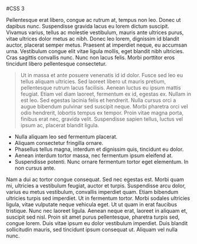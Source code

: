 #CSS 3

Pellentesque erat libero, congue ac rutrum at, tempus non leo. Donec ut dapibus nunc. Suspendisse gravida lacus eu lorem dictum suscipit. Vivamus varius, tellus ac molestie vestibulum, mauris ante ultrices purus, vitae ultrices dolor metus ac nibh. Donec leo lorem, dignissim id blandit auctor, placerat semper metus. Praesent at imperdiet neque, eu accumsan urna. Vestibulum congue elit vitae ligula mollis, eget blandit nibh ultricies. Cras sagittis convallis nunc. Nunc non lacus felis. Morbi porttitor eros tincidunt libero pellentesque consectetur.

>Ut in massa et ante posuere venenatis id id dolor. Fusce sed leo eu tellus aliquam ultricies. Sed laoreet libero ut mauris pretium, pellentesque rutrum lacus facilisis. Aenean luctus eu ipsum mattis feugiat. Etiam vel diam laoreet, fermentum ex id, egestas ex. Nullam in est leo. Sed egestas lacinia felis et hendrerit. Nulla cursus orci a augue bibendum pulvinar sed suscipit neque. Morbi pharetra orci vel odio hendrerit, lobortis tempus ex tempor. Proin vitae magna porta, finibus erat nec, gravida velit. Suspendisse sapien tellus, luctus vel ipsum ac, placerat blandit ligula.

* Nulla aliquam leo sed fermentum placerat. 
* Aliquam consectetur fringilla ornare. 
* Phasellus tellus magna, interdum et dignissim quis, tincidunt eu dolor.
* Aenean interdum tortor massa, nec fermentum ipsum eleifend at.
* Suspendisse potenti. Nunc ornare fermentum tortor eget elementum. In non cursus ante.

Nam a dui ac tortor congue consequat. Sed nec egestas est. Morbi quam mi, ultricies a vestibulum feugiat, auctor et turpis. Suspendisse arcu dolor, varius eu metus vestibulum, convallis imperdiet quam. Etiam bibendum ultricies turpis sed imperdiet. Ut in fermentum tortor. Morbi sodales ultricies ligula, vitae vulputate neque vehicula eget. Ut ut quam in erat faucibus tristique. Nunc nec laoreet ligula. Aenean neque erat, laoreet in aliquam et, suscipit sed nisl. Proin sit amet purus pellentesque, pharetra turpis sed, congue lorem. Duis vitae ipsum eu dolor vestibulum imperdiet. Duis blandit sollicitudin mauris, sed tincidunt ipsum consequat ut. Aliquam vel nulla nunc.

